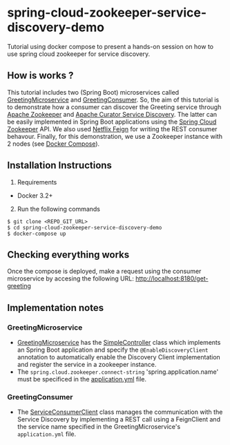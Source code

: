 # spring-cloud-zookeeper-service-discovery-demo

Tutorial using docker compose to present a hands-on session on how to use spring cloud zookeeper for service discovery.

## How is works ?

This tutorial includes two (Spring Boot) microservices called [GreetingMicroservice](spring-boot-microservice-1) and [GreetingConsumer](spring-boot-microservice-2). So, the aim of this tutorial is to demonstrate how a consumer can discover the Greeting service through [Apache Zookeeper](http://zookeeper.apache.org) and [Apache Curator Service Discovery](http://curator.apache.org/curator-x-discovery/index.html). The latter can be easily implemented in Spring Boot applications using the [Spring Cloud Zookeeper](https://cloud.spring.io/spring-cloud-zookeeper/#quick-start) API. We also used [Netflix Feign](https://github.com/OpenFeign/feign) for writing the REST consumer behavour. Finally, for this demonstration, we use a Zookeeper instance with 2 nodes (see [Docker Compose](docker-compose.yml)).

## Installation Instructions

1. Requirements

* Docker 3.2+

2. Run the following commands

```
$ git clone <REPO_GIT_URL>
$ cd spring-cloud-zookeeper-service-discovery-demo
$ docker-compose up 
```

## Checking everything works

Once the compose is deployed, make a request using the consumer microservice by accesing the following URL: [http://localhost:8180/get-greeting](http://localhost:8180/get-greeting)

## Implementation notes

### GreetingMicroservice

* [GreetingMicroservice](spring-boot-microservice-1) has the [SimpleController](spring-boot-microservice-1/src/main/java/com/ucuenca/spring/SimpleController.java) class which implements an Spring Boot application and specify the `@EnableDiscoveryClient` annotation to automatically enable the Discovery Client implementation and register the service in a zookeeper instance.
* The `spring.cloud.zookeeper.connect-string` 'spring.application.name' must be specificed in the [application.yml](spring-boot-microservice-1/src/main/resources/application.yml) file.

### GreetingConsumer

* The [ServiceConsumerClient](spring-boot-microservice-2/src/main/java/com/ucuenca/spring/ServiceConsumerClient.java) class manages the communication with the Service Discovery by implementing a REST call using a FeignClient and the service name specified in the GreetingMicroservice's `application.yml` file.
